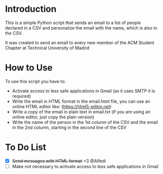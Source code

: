 # Introduction
This is a simple Python script that sends an email to a list of people declared in a CSV and personalize the email with the name, which is also in the CSV.

It was created to send an email to every new member of the ACM Student Chapter at Technical University of Madrid

# How to Use
To use this script you have to:
  * Activate access to less safe applications in Gmail (as it uses SMTP it is required)
  * Write the email in HTML format in the email.html file, you can use an online HTML editor like: (https://html5-editor.net)
  * Write a copy of the email in plain text in email.txt (if you are using an online editor, just copy the plain version)
  * Write the name of the person in the 1st column of the CSV and the email in the 2nd column, starting in the second line of the CSV

# To Do List
- [X] ~~Send messages with HTML format~~ <3 @Alfedi
- [ ] Make not necessary to activate access to less safe applications in Gmail
